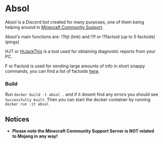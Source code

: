 # Absol
Absol is a Discord bot created for many purposes, one of them being helping around in [Minecraft Community Support](https://discord.gg/58Sxm23).

Absol's main functions are: 
!?hjt (link) 
and
!?f or !?factoid (up to 5 factoids) (pings)

HJT or [HiJackThis](https://minecrafthopper.net/help/hjt/) is a tool used for obtaining diagnostic reports from your PC.

F or Factoid is used for sending large amounts of info in short snappy commands, you can find a list of factoids [here](https://cp.minecrafthopper.net/factoids).

### Build
Run `docker build -t absol .` and if it dosent find any errors you should see `Successfully built`.
Then you can start the docker container by running `docker run -it absol`

## Notices

* **Please note the Minecraft Community Support Server is NOT related to Mojang in any way!**
